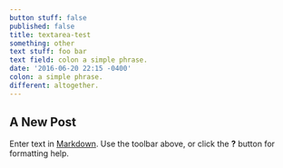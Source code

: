 ```yaml
---
button stuff: false
published: false
title: textarea-test
something: other
text stuff: foo bar
text field: colon a simple phrase.
date: '2016-06-20 22:15 -0400'
colon: a simple phrase.
different: altogether.
---
```

## A New Post

Enter text in [Markdown](http://daringfireball.net/projects/markdown/). Use the toolbar above, or click the **?** button for formatting help.
